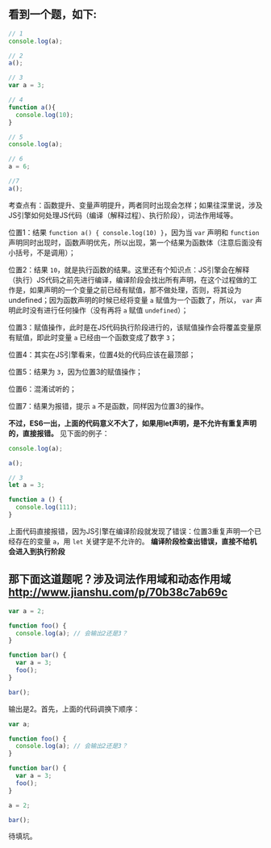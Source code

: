 ## 看到一个题，如下:

```js
// 1
console.log(a);

// 2
a();

// 3
var a = 3;

// 4
function a(){
  console.log(10);
}   

// 5
console.log(a);

// 6
a = 6;

//7
a();
```

考查点有：函数提升、变量声明提升，两者同时出现会怎样；如果往深里说，涉及JS引擎如何处理JS代码（编译（解释过程）、执行阶段），词法作用域等。

位置1：结果 `function a() { console.log(10) }`，因为当 `var` 声明和 `function` 声明同时出现时，函数声明优先，所以出现，第一个结果为函数体（注意后面没有小括号，不是调用）；

位置2：结果 `10`，就是执行函数的结果。这里还有个知识点：JS引擎会在解释（执行）JS代码之前先进行编译，编译阶段会找出所有声明，在这个过程做的工作是，如果声明的一个变量之前已经有赋值，那不做处理，否则，将其设为undefined；因为函数声明的时候已经将变量 `a` 赋值为一个函数了，所以， `var` 声明此时没有进行任何操作（没有再将 `a` 赋值 `undefined`）；

位置3：赋值操作，此时是在JS代码执行阶段进行的，该赋值操作会将覆盖变量原有赋值，即此时变量 `a` 已经由一个函数变成了数字 `3`；

位置4：其实在JS引擎看来，位置4处的代码应该在最顶部；

位置5：结果为 `3`，因为位置3的赋值操作；

位置6：混淆试听的；

位置7：结果为报错，提示 `a` 不是函数，同样因为位置3的操作。

**不过，ES6一出，上面的代码意义不大了，如果用let声明，是不允许有重复声明的，直接报错。** 见下面的例子：

```js
console.log(a);

a();

// 3
let a = 3;

function a () {
  console.log(111);
}
```

上面代码直接报错，因为JS引擎在编译阶段就发现了错误：位置3重复声明一个已经存在的变量 `a`，用 `let` 关键字是不允许的。 **编译阶段检查出错误，直接不给机会进入到执行阶段**


## 那下面这道题呢？涉及词法作用域和动态作用域 http://www.jianshu.com/p/70b38c7ab69c

```js
var a = 2;

function foo() {
  console.log(a); // 会输出2还是3？
}

function bar() {
  var a = 3;
  foo();
}

bar();
```

输出是2。首先，上面的代码调换下顺序：

```js
var a;

function foo() {
  console.log(a); // 会输出2还是3？
}

function bar() {
  var a = 3;
  foo();
}

a = 2;

bar();
```

待填坑。
